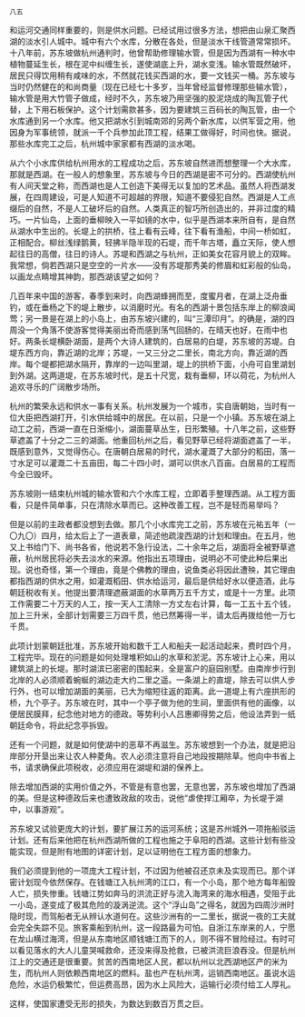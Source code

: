     八五 

   和运河交通同样重要的，则是供水问题。已经试用过很多方法，想把由山泉汇聚西湖的淡水引人城中。城中有六个水库，分散在各处，但是淡水干线管道常常损坏。十八年前，苏东坡做杭州通判时，他曾帮助修理输水管，但是因为西湖有一种水中植物蔓延生长，根在泥中纠缠生长，遂使湖底上升，湖水变浅。输水管既然破坏，居民只得饮用稍有咸味的水，不然就花钱买西湖的水，要一文钱买一桶。苏东坡与当时仍然健在的和尚商量（现在已经七十多岁，当年曾经监督修理那些输水管），输水管是用大竹管子做成，经时不久，苏东坡乃用坚强的胶泥烧成的陶瓦管子代替，上下用石板保护。这个计划需款甚多，因为要建筑三百码长的陶瓦管，由一个水库通到另一个水库。他又把湖水引到城南郊的另两个新水库，以供军营之用，他因身为军事统领，就派一千个兵参加此顶工程，结果工做得好，时间也快。据说，那些水库完工之后，杭州城中家家都有西湖的淡水喝。

   从六个小水库供给杭州用水的工程成功之后，苏东坡自然进而想整理一个大水库，那就是西湖。在一般人的想象里，苏东坡与今日的西湖是密不可分的。西湖使杭州有人间天堂之称，而西湖也是人工创造下美得无以复加的艺术品。虽然人将西湖发展，在四周建设，可是人知道不可超越的界限，知道不要侵犯自然。西湖是人工点缀后的自然，不是人工破坏后的自然。人类真正的智巧所创造出的，并非过度的精巧。一片仙岛，上面的垂柳映入一平如镜的水中，似乎是西湖本来所自有，是自然从湖水中生出的。长堤上的拱桥，往上看有云峰，往下看有渔船，中间一桥如虹，正相配合。柳丝浅绿鹅黄，轻拂半隐半现的石堤，而千年古塔，矗立天际，使人想起往日的高僧，往日的诗人。苏堤和西湖之与杭州，正如美女花容月貌上的双眸。我常想，倘若西湖只是空空的一片水——没有苏堤那秀美的修眉和虹彩般的仙岛，以画龙点睛增其神韵，那西湖该望之如何？

   几百年来中国的游客，春季到来时，向西湖蜂拥而至，度蜜月者，在湖上泛舟垂钓，或在垂杨之下的堤上散步，以消磨时光。有名的西湖十景包括东岸上的柳浪闻莺；另一景是在湖上的小岛上，由苏东坡兴建的，叫“三潭印月”。的确是，湖的四周没一个角落不使游客觉得美丽出奇而感到荡气回肠的，在晴天也好，在雨中也好。两条长堤横卧湖面，是两个大诗人建筑的，白居易的白堤，苏东坡的苏堤。白堤东西方向，靠近湖的北岸；苏堤，一又三分之二里长，南北方向，靠近湖的西岸。每个堤都把湖水隔开，靠岸的一边叫里湖，堤上的拱桥下面，小舟可自里湖划到外湖。这两道堤，在苏东坡时代，是五十尺宽，栽有垂柳，环以荷花，为杭州人追欢寻乐的广阔散步场所。

   杭州的繁荣永远和供水一事有关系。杭州发展为一个城市，实自唐朝始，当时有一位大臣把西湖打开，引水供给城中的居民。在以前，只是一个小镇。苏东坡在湖上动工之前，西湖一直在日渐缩小，湖面蔓草丛生，日形繁殖。十八年之前，这些野草遮盖了十分之二三的湖面。他重回杭州之后，看见野草已经将湖面遮盖了一半，既感到意外，又觉得伤心。在唐朝白居易的时代，湖水灌溉了大部分的稻田，落一寸水足可以灌溉二十五亩田，每二十四小时，湖可以供水八百亩。白居易的工程而今全已毁坏。

   苏东坡刚一结束杭州城的输水管和六个水库工程，立即着手整理西湖。从工程方面看，只是件简单事，只在清除水草而已。这种改善工程，岂不是轻而易举吗？

   但是以前的主政者都没想到去做。那几个小水库完工之前，苏东坡在元祐五年（一〇九〇）四月，给太后上了一道表章，简述他疏浚西湖的计划和理由。在五月，他又上书给门下、尚书各省，他说若不急行设法，二十余年之后，湖面将全被野草遮蔽，杭州居民将必失去淡水的来源。他指出五项理由，说明必不可使此种后果出现。说也奇怪，第一个理由，竟是个佛教的理由，说鱼类必将因此遭殃，其它理由都指西湖的供水之用，如灌溉稻田、供水给运河，最后是供给好水以便造酒，此与朝廷税收有关。他提出要清理遮蔽湖面的水草两万五千方丈，或是十一方里。此项工作需要二十万天的人工，按一天人工清除一方丈左右计算，每一工五十五个钱，加上三升米，全部计划需要三万四千贯，他已然筹得一半，请太后再拨给他一万七千贯。

   此项计划蒙朝廷批准，苏东坡开始和数千工人和船夫一起活动起来，费时四个月，工程完毕。现在的问题是如何处理堆积如山的水草和淤泥。苏东坡计上心来，用以建筑湖上的长堤。那时湖滨已密密的围起来，全是富户的庭园别墅。由南岸步行到北岸的人必须顺着蜿蜒的湖边走大约二里之遥。一条湖上的直堤，除去可以供人步行外，也可以增加湖面的美丽，已大为缩短往返的距离。此一道堤上有六座拱形的桥，九个亭子。苏东坡在时，其中一个亭子做为他的生祠，里面供有他的画像，以便居民膜拜，纪念他对地方的德政。等势利小人吕惠卿得势之后，他设法弄到一纸朝廷命令，将此纪念亭拆毁。

   还有一个问题，就是如何使湖中的恶草不再滋生。苏东坡想到一个办法，就是把沿岸部分开垦出来让农人种菱角。农人必须注意将自己地段按期除草。他向中书省上书，请求确保此项税收，必须应用在湖堤和湖的保养上。

   除去增加西湖的实用价值之外，不管是有意也罢，无意也罢，苏东坡也增加了西湖的美。但是这种德政后来也遭致政敌的攻击，说他“虐使捍江厢卒，为长堤于湖中，以事游观”。

   苏东坡又试验更庞大的计划，要扩展江苏的运河系统；这是苏州城外一项拖船驳运计划。还有后来他把在杭州西湖所做的工程也施之于阜阳的西湖。这些计划有些没能实现，但是附有地图的详密计划，足以证明他在工程方面的想象力。

   我们必须提到他的一项庞大工程计划，不过因为他被召还京未及实现而已。那个详密计划现今依然保存。在钱塘江入杭州湾的江口，有一个小岛，那个地方每年船毁人亡，损失惨重。钱塘江势如奔马的洪流正好与流入海湾来的海水相遇，受阻于此一小岛，遂变成了极其危险的漩涡逆流。这个“浮山岛”之得名，就因为四周沙洲时隐时现，而驾船者无从辨认水道何在。这些沙洲有的一二里长，据说一夜的工夫就会完全失踪不见。旅客乘船到杭州，这一段路最为可怕。自浙江东岸来的人，宁愿在龙山横过海湾，但是从东南地区顺钱塘江而下的人，则不得不冒险经过。有时可以看见落水的大人儿童哭喊救命，还没来得及抢救，已被洪流巨浪吞没。但是杭州江上的交通还是很重要。贫苦的西南地区人民，都以杭州以北西湖地区产的米为生，而杭州人则依赖西南地区的燃料。盐也产在杭州湾，运销西南地区。虽说水运危险，水运仍极繁忙，但运费高昂，因为水上风险大，运输行必须付给工人厚礼。

   这样，使国家遭受无形的损失，为数达到数百万贯之巨。

